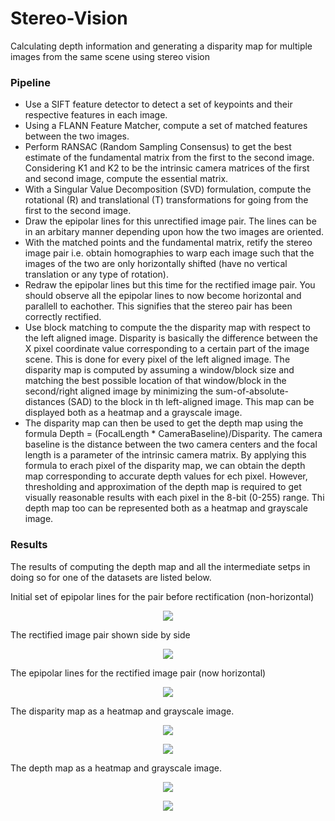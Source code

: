 # Stereo-Vision
Calculating depth information and generating a disparity map for multiple images from the same scene using stereo vision

### Pipeline
<ul>
<li> Use a SIFT feature detector to detect a set of keypoints and their respective features in each image.
<li> Using a FLANN Feature Matcher, compute a set of matched features between the two images.
<li> Perform RANSAC (Random Sampling Consensus) to get the best estimate of the fundamental matrix from the first to the second image. Considering K1 and K2 to be the intrinsic camera matrices of the first and second image, compute the essential matrix.
<li> With a Singular Value Decomposition (SVD) formulation, compute the rotational (R) and translational (T) transformations for going from the first to the second image.
<li> Draw the epipolar lines for this unrectified image pair. The lines can be in an arbitary manner depending upon how the two images are oriented.
<li> With the matched points and the fundamental matrix, retify the stereo image pair i.e. obtain homographies to warp each image such that the images of the two are only horizontally shifted (have no vertical translation or any type of rotation).
<li> Redraw the epipolar lines but this time for the rectified image pair. You should observe all the epipolar lines to now become horizontal and parallell to eachother. This signifies that the stereo pair has been correctly rectified.
<li> Use block matching to compute the the disparity map with respect to the left aligned image. Disparity is basically the difference between the X pixel coordinate value corresponding to a certain part of the image scene. This is done for every pixel of the left aligned image. The disparity map is computed by assuming a window/block size and matching the best possible location of that window/block in the second/right aligned image by minimizing the sum-of-absolute-distances (SAD) to the block in th left-aligned image. This map can be displayed both as a heatmap and a grayscale image.
<li> The disparity map can then be used to get the depth map using the formula Depth = (FocalLength * CameraBaseline)/Disparity.
The camera baseline is the distance between the two camera centers and the focal length is a parameter of the intrinsic camera matrix. By applying this formula to erach pixel of the disparity map, we can obtain the depth map corresponding to accurate depth values for ech pixel. However, thresholding and approximation of the depth map is required to get visually reasonable results with each pixel in the 8-bit (0-255) range. Thi depth map too can be represented both as a heatmap and grayscale image.
</ul>

### Results

The results of computing the depth map and all the intermediate setps in doing so for one of the datasets are listed below.

Initial set of epipolar lines for the pair before rectification (non-horizontal)
<p align="center">
  <img src="results/dataset3/unrectified_epipolar_lines.png"/>
</p>

The rectified image pair shown side by side
<p align="center">
  <img src="results/dataset3/rectified_pair.png"/>
</p>

The epipolar lines for the rectified image pair (now horizontal)
<p align="center">
  <img src="results/dataset3/rectified_epipolar_lines.png"/>
</p>

The disparity map as a heatmap and grayscale image.
<p align="center">
  <img src="results/dataset3/disparity_heatmap.png"/>
</p>
<p align="center">
  <img src="results/dataset3/disparity_grayscale.png"/>
</p>

The depth map as a heatmap and grayscale image.
<p align="center">
  <img src="results/dataset3/depth_heatmap.png"/>
</p>
<p align="center">
  <img src="results/dataset3/depth_grayscale.png"/>
</p>
